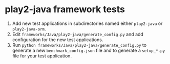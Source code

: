 # play2-java framework tests

1. Add new test applications in subdirectories named either `play2-java` or `play2-java-orm`.
2. Edit `frameworks/Java/play2-java/generate_config.py` and add configuration for the new test applications.
3. Run `python frameworks/Java/play2-java/generate_config.py` to generate a new `benchmark_config.json` file and to generate a `setup_*.py` file for your test application.